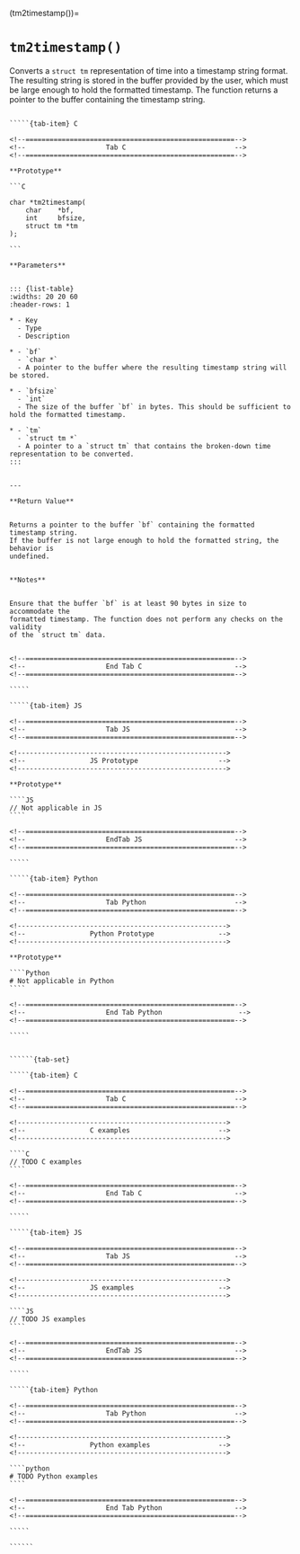 <!-- ============================================================== -->
(tm2timestamp())=
# `tm2timestamp()`
<!-- ============================================================== -->


Converts a `struct tm` representation of time into a timestamp string format. 
The resulting string is stored in the buffer provided by the user, which must 
be large enough to hold the formatted timestamp. The function returns a pointer 
to the buffer containing the timestamp string.


<!------------------------------------------------------------>
<!--                    Prototypes                          -->
<!------------------------------------------------------------>

``````{tab-set}

`````{tab-item} C

<!--====================================================-->
<!--                    Tab C                           -->
<!--====================================================-->

**Prototype**

```C

char *tm2timestamp(
    char    *bf,
    int     bfsize,
    struct tm *tm
);

```

**Parameters**


::: {list-table}
:widths: 20 20 60
:header-rows: 1

* - Key
  - Type
  - Description

* - `bf`
  - `char *`
  - A pointer to the buffer where the resulting timestamp string will be stored.

* - `bfsize`
  - `int`
  - The size of the buffer `bf` in bytes. This should be sufficient to hold the formatted timestamp.

* - `tm`
  - `struct tm *`
  - A pointer to a `struct tm` that contains the broken-down time representation to be converted.
:::


---

**Return Value**


Returns a pointer to the buffer `bf` containing the formatted timestamp string. 
If the buffer is not large enough to hold the formatted string, the behavior is 
undefined.


**Notes**


Ensure that the buffer `bf` is at least 90 bytes in size to accommodate the 
formatted timestamp. The function does not perform any checks on the validity 
of the `struct tm` data.


<!--====================================================-->
<!--                    End Tab C                       -->
<!--====================================================-->

`````

`````{tab-item} JS

<!--====================================================-->
<!--                    Tab JS                          -->
<!--====================================================-->

<!---------------------------------------------------->
<!--                JS Prototype                    -->
<!---------------------------------------------------->

**Prototype**

````JS
// Not applicable in JS
````

<!--====================================================-->
<!--                    EndTab JS                       -->
<!--====================================================-->

`````

`````{tab-item} Python

<!--====================================================-->
<!--                    Tab Python                      -->
<!--====================================================-->

<!---------------------------------------------------->
<!--                Python Prototype                -->
<!---------------------------------------------------->

**Prototype**

````Python
# Not applicable in Python
````

<!--====================================================-->
<!--                    End Tab Python                   -->
<!--====================================================-->

`````

``````

<!------------------------------------------------------------>
<!--                    Examples                            -->
<!------------------------------------------------------------>

```````{dropdown} Examples

``````{tab-set}

`````{tab-item} C

<!--====================================================-->
<!--                    Tab C                           -->
<!--====================================================-->

<!---------------------------------------------------->
<!--                C examples                      -->
<!---------------------------------------------------->

````C
// TODO C examples
````

<!--====================================================-->
<!--                    End Tab C                       -->
<!--====================================================-->

`````

`````{tab-item} JS

<!--====================================================-->
<!--                    Tab JS                          -->
<!--====================================================-->

<!---------------------------------------------------->
<!--                JS examples                     -->
<!---------------------------------------------------->

````JS
// TODO JS examples
````

<!--====================================================-->
<!--                    EndTab JS                       -->
<!--====================================================-->

`````

`````{tab-item} Python

<!--====================================================-->
<!--                    Tab Python                      -->
<!--====================================================-->

<!---------------------------------------------------->
<!--                Python examples                 -->
<!---------------------------------------------------->

````python
# TODO Python examples
````

<!--====================================================-->
<!--                    End Tab Python                  -->
<!--====================================================-->

`````

``````

```````


